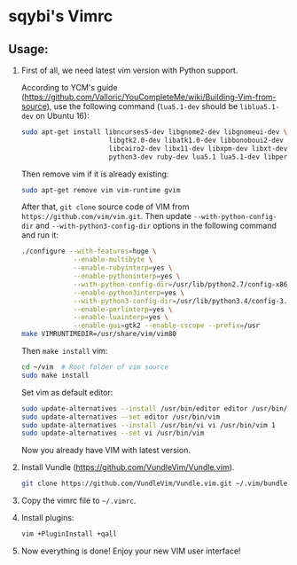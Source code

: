 sqybi's Vimrc
=============

Usage:
------

1. First of all, we need latest vim version with Python support.

   According to YCM's guide (https://github.com/Valloric/YouCompleteMe/wiki/Building-Vim-from-source),
   use the following command (`lua5.1-dev` should be `liblua5.1-dev` on Ubuntu 16):

   ```sh
   sudo apt-get install libncurses5-dev libgnome2-dev libgnomeui-dev \
                         libgtk2.0-dev libatk1.0-dev libbonoboui2-dev \
                         libcairo2-dev libx11-dev libxpm-dev libxt-dev python-dev \
                         python3-dev ruby-dev lua5.1 lua5.1-dev libperl-dev git
   ```

   Then remove vim if it is already existing:

   ```sh
   sudo apt-get remove vim vim-runtime gvim
   ```

   After that, `git clone` source code of VIM from `https://github.com/vim/vim.git`.
   Then update `--with-python-config-dir` and `--with-python3-config-dir` options
   in the following command and run it:
   
   ```sh
   ./configure --with-features=huge \
                --enable-multibyte \
                --enable-rubyinterp=yes \
                --enable-pythoninterp=yes \
                --with-python-config-dir=/usr/lib/python2.7/config-x86_64-linux-gnu \
                --enable-python3interp=yes \
                --with-python3-config-dir=/usr/lib/python3.4/config-3.4m-x86_64-linux-gnu \
                --enable-perlinterp=yes \
                --enable-luainterp=yes \
                --enable-gui=gtk2 --enable-cscope --prefix=/usr
   make VIMRUNTIMEDIR=/usr/share/vim/vim80
   ```

   Then `make install` vim:
 
   ```sh
   cd ~/vim  # Root folder of vim source
   sudo make install
   ```

   Set vim as default editor:

   ```sh
   sudo update-alternatives --install /usr/bin/editor editor /usr/bin/vim 1
   sudo update-alternatives --set editor /usr/bin/vim
   sudo update-alternatives --install /usr/bin/vi vi /usr/bin/vim 1
   sudo update-alternatives --set vi /usr/bin/vim
   ```

   Now you already have VIM with latest version.

2. Install Vundle (https://github.com/VundleVim/Vundle.vim).

   ```sh
   git clone https://github.com/VundleVim/Vundle.vim.git ~/.vim/bundle/Vundle.vim
   ```

3. Copy the vimrc file to `~/.vimrc`.

4. Install plugins:

   ```sh
   vim +PluginInstall +qall
   ```
5. Now everything is done! Enjoy your new VIM user interface!

